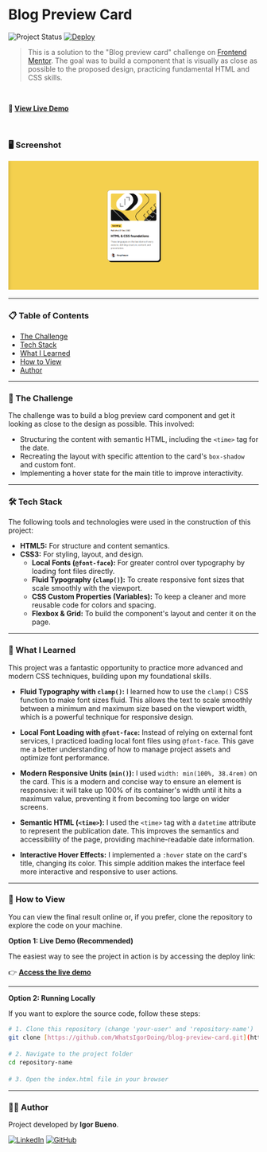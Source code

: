 # Blog Preview Card

![Project Status](https://img.shields.io/badge/status-complete-brightgreen)
[![Deploy](https://img.shields.io/badge/live--demo-brightgreen?style=for-the-badge)](https://blog-preview-card-two-iota.vercel.app/)

> This is a solution to the "Blog preview card" challenge on [Frontend Mentor](https://www.frontendmentor.io/). The goal was to build a component that is visually as close as possible to the proposed design, practicing fundamental HTML and CSS skills.

<br>

**🚀 [View Live Demo](https://blog-preview-card-two-iota.vercel.app/)**

<br>

### 🖥️ Screenshot

![Blog Preview Card project preview](./assets/images/screenshot-blog-card.png)

---

### 📋 Table of Contents

* [The Challenge](#-the-challenge)
* [Tech Stack](#-tech-stack)
* [What I Learned](#-what-i-learned)
* [How to View](#-how-to-view)
* [Author](#-author)

---

### 🚀 The Challenge

The challenge was to build a blog preview card component and get it looking as close to the design as possible. This involved:
* Structuring the content with semantic HTML, including the `<time>` tag for the date.
* Recreating the layout with specific attention to the card's `box-shadow` and custom font.
* Implementing a hover state for the main title to improve interactivity.

---

### 🛠️ Tech Stack

The following tools and technologies were used in the construction of this project:

* **HTML5:** For structure and content semantics.
* **CSS3:** For styling, layout, and design.
    * **Local Fonts (`@font-face`):** For greater control over typography by loading font files directly.
    * **Fluid Typography (`clamp()`):** To create responsive font sizes that scale smoothly with the viewport.
    * **CSS Custom Properties (Variables):** To keep a cleaner and more reusable code for colors and spacing.
    * **Flexbox & Grid:** To build the component's layout and center it on the page.

---

### 📖 What I Learned

This project was a fantastic opportunity to practice more advanced and modern CSS techniques, building upon my foundational skills.

* **Fluid Typography with `clamp()`:** I learned how to use the `clamp()` CSS function to make font sizes fluid. This allows the text to scale smoothly between a minimum and maximum size based on the viewport width, which is a powerful technique for responsive design.

* **Local Font Loading with `@font-face`:** Instead of relying on external font services, I practiced loading local font files using `@font-face`. This gave me a better understanding of how to manage project assets and optimize font performance.

* **Modern Responsive Units (`min()`):** I used `width: min(100%, 38.4rem)` on the card. This is a modern and concise way to ensure an element is responsive: it will take up 100% of its container's width until it hits a maximum value, preventing it from becoming too large on wider screens.

* **Semantic HTML (`<time>`):** I used the `<time>` tag with a `datetime` attribute to represent the publication date. This improves the semantics and accessibility of the page, providing machine-readable date information.

* **Interactive Hover Effects:** I implemented a `:hover` state on the card's title, changing its color. This simple addition makes the interface feel more interactive and responsive to user actions.

---

### 📂 How to View

You can view the final result online or, if you prefer, clone the repository to explore the code on your machine.

**Option 1: Live Demo (Recommended)**

The easiest way to see the project in action is by accessing the deploy link:

👉 **[Access the live demo](https://blog-preview-card-two-iota.vercel.app/)**

---

**Option 2: Running Locally**

If you want to explore the source code, follow these steps:

```bash
# 1. Clone this repository (change 'your-user' and 'repository-name')
git clone [https://github.com/WhatsIgorDoing/blog-preview-card.git](https://github.com/WhatsIgorDoing/blog-preview-card.git)

# 2. Navigate to the project folder
cd repository-name

# 3. Open the index.html file in your browser
```

---

### 👨‍💻 Author

Project developed by **Igor Bueno**.

[![LinkedIn](https://img.shields.io/badge/linkedin-%230077B5.svg?style=for-the-badge&logo=linkedin&logoColor=white)](https://www.linkedin.com/in/engigorbueno/)
[![GitHub](https://img.shields.io/badge/github-%23121011.svg?style=for-the-badge&logo=github&logoColor=white)](https://github.com/WhatsIgorDoing)